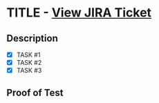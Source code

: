# TITLE - [View JIRA Ticket](https://simplenight.atlassian.net/browse/SAF-)

## Description

- [x] TASK #1
- [x] TASK #2
- [x] TASK #3

## Proof of Test

